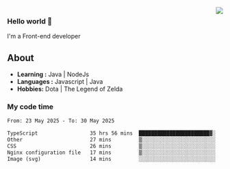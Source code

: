 <img align='right' src="https://github-readme-stats.vercel.app/api?username=jumodada&show_icons=true&theme=vue">

### Hello world 👋

I'm a Front-end developer 
    
## About
-  **Learning :** Java | NodeJs
-  **Languages :** Javascript | Java
-  **Hobbies:** Dota | The Legend of Zelda

### My code time

<!--START_SECTION:waka-->

```txt
From: 23 May 2025 - To: 30 May 2025

TypeScript                 35 hrs 56 mins  ███████████████████████▓░   94.69 %
Other                      27 mins         ▒░░░░░░░░░░░░░░░░░░░░░░░░   01.21 %
CSS                        26 mins         ▒░░░░░░░░░░░░░░░░░░░░░░░░   01.17 %
Nginx configuration file   17 mins         ▒░░░░░░░░░░░░░░░░░░░░░░░░   00.75 %
Image (svg)                14 mins         ░░░░░░░░░░░░░░░░░░░░░░░░░   00.64 %
```

<!--END_SECTION:waka-->
